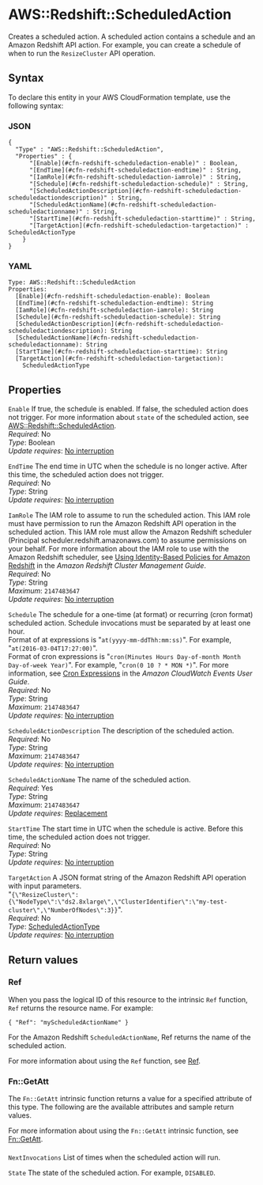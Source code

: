 # AWS::Redshift::ScheduledAction<a name="aws-resource-redshift-scheduledaction"></a>

Creates a scheduled action\. A scheduled action contains a schedule and an Amazon Redshift API action\. For example, you can create a schedule of when to run the `ResizeCluster` API operation\.

## Syntax<a name="aws-resource-redshift-scheduledaction-syntax"></a>

To declare this entity in your AWS CloudFormation template, use the following syntax:

### JSON<a name="aws-resource-redshift-scheduledaction-syntax.json"></a>

```
{
  "Type" : "AWS::Redshift::ScheduledAction",
  "Properties" : {
      "[Enable](#cfn-redshift-scheduledaction-enable)" : Boolean,
      "[EndTime](#cfn-redshift-scheduledaction-endtime)" : String,
      "[IamRole](#cfn-redshift-scheduledaction-iamrole)" : String,
      "[Schedule](#cfn-redshift-scheduledaction-schedule)" : String,
      "[ScheduledActionDescription](#cfn-redshift-scheduledaction-scheduledactiondescription)" : String,
      "[ScheduledActionName](#cfn-redshift-scheduledaction-scheduledactionname)" : String,
      "[StartTime](#cfn-redshift-scheduledaction-starttime)" : String,
      "[TargetAction](#cfn-redshift-scheduledaction-targetaction)" : ScheduledActionType
    }
}
```

### YAML<a name="aws-resource-redshift-scheduledaction-syntax.yaml"></a>

```
Type: AWS::Redshift::ScheduledAction
Properties:
  [Enable](#cfn-redshift-scheduledaction-enable): Boolean
  [EndTime](#cfn-redshift-scheduledaction-endtime): String
  [IamRole](#cfn-redshift-scheduledaction-iamrole): String
  [Schedule](#cfn-redshift-scheduledaction-schedule): String
  [ScheduledActionDescription](#cfn-redshift-scheduledaction-scheduledactiondescription): String
  [ScheduledActionName](#cfn-redshift-scheduledaction-scheduledactionname): String
  [StartTime](#cfn-redshift-scheduledaction-starttime): String
  [TargetAction](#cfn-redshift-scheduledaction-targetaction):
    ScheduledActionType
```

## Properties<a name="aws-resource-redshift-scheduledaction-properties"></a>

`Enable` <a name="cfn-redshift-scheduledaction-enable"></a>
If true, the schedule is enabled\. If false, the scheduled action does not trigger\. For more information about `state` of the scheduled action, see [AWS::Redshift::ScheduledAction](#aws-resource-redshift-scheduledaction)\.  
_Required_: No  
_Type_: Boolean  
_Update requires_: [No interruption](https://docs.aws.amazon.com/AWSCloudFormation/latest/UserGuide/using-cfn-updating-stacks-update-behaviors.html#update-no-interrupt)

`EndTime` <a name="cfn-redshift-scheduledaction-endtime"></a>
The end time in UTC when the schedule is no longer active\. After this time, the scheduled action does not trigger\.  
_Required_: No  
_Type_: String  
_Update requires_: [No interruption](https://docs.aws.amazon.com/AWSCloudFormation/latest/UserGuide/using-cfn-updating-stacks-update-behaviors.html#update-no-interrupt)

`IamRole` <a name="cfn-redshift-scheduledaction-iamrole"></a>
The IAM role to assume to run the scheduled action\. This IAM role must have permission to run the Amazon Redshift API operation in the scheduled action\. This IAM role must allow the Amazon Redshift scheduler \(Principal scheduler\.redshift\.amazonaws\.com\) to assume permissions on your behalf\. For more information about the IAM role to use with the Amazon Redshift scheduler, see [Using Identity\-Based Policies for Amazon Redshift](https://docs.aws.amazon.com/redshift/latest/mgmt/redshift-iam-access-control-identity-based.html) in the _Amazon Redshift Cluster Management Guide_\.  
_Required_: No  
_Type_: String  
_Maximum_: `2147483647`  
_Update requires_: [No interruption](https://docs.aws.amazon.com/AWSCloudFormation/latest/UserGuide/using-cfn-updating-stacks-update-behaviors.html#update-no-interrupt)

`Schedule` <a name="cfn-redshift-scheduledaction-schedule"></a>
The schedule for a one\-time \(at format\) or recurring \(cron format\) scheduled action\. Schedule invocations must be separated by at least one hour\.  
Format of at expressions is "`at(yyyy-mm-ddThh:mm:ss)`"\. For example, "`at(2016-03-04T17:27:00)`"\.  
Format of cron expressions is "`cron(Minutes Hours Day-of-month Month Day-of-week Year)`"\. For example, "`cron(0 10 ? * MON *)`"\. For more information, see [Cron Expressions](https://docs.aws.amazon.com/AmazonCloudWatch/latest/events/ScheduledEvents.html#CronExpressions) in the _Amazon CloudWatch Events User Guide_\.  
_Required_: No  
_Type_: String  
_Maximum_: `2147483647`  
_Update requires_: [No interruption](https://docs.aws.amazon.com/AWSCloudFormation/latest/UserGuide/using-cfn-updating-stacks-update-behaviors.html#update-no-interrupt)

`ScheduledActionDescription` <a name="cfn-redshift-scheduledaction-scheduledactiondescription"></a>
The description of the scheduled action\.  
_Required_: No  
_Type_: String  
_Maximum_: `2147483647`  
_Update requires_: [No interruption](https://docs.aws.amazon.com/AWSCloudFormation/latest/UserGuide/using-cfn-updating-stacks-update-behaviors.html#update-no-interrupt)

`ScheduledActionName` <a name="cfn-redshift-scheduledaction-scheduledactionname"></a>
The name of the scheduled action\.  
_Required_: Yes  
_Type_: String  
_Maximum_: `2147483647`  
_Update requires_: [Replacement](https://docs.aws.amazon.com/AWSCloudFormation/latest/UserGuide/using-cfn-updating-stacks-update-behaviors.html#update-replacement)

`StartTime` <a name="cfn-redshift-scheduledaction-starttime"></a>
The start time in UTC when the schedule is active\. Before this time, the scheduled action does not trigger\.  
_Required_: No  
_Type_: String  
_Update requires_: [No interruption](https://docs.aws.amazon.com/AWSCloudFormation/latest/UserGuide/using-cfn-updating-stacks-update-behaviors.html#update-no-interrupt)

`TargetAction` <a name="cfn-redshift-scheduledaction-targetaction"></a>
A JSON format string of the Amazon Redshift API operation with input parameters\.  
"`{\"ResizeCluster\":{\"NodeType\":\"ds2.8xlarge\",\"ClusterIdentifier\":\"my-test-cluster\",\"NumberOfNodes\":3}}`"\.  
_Required_: No  
_Type_: [ScheduledActionType](aws-properties-redshift-scheduledaction-scheduledactiontype.md)  
_Update requires_: [No interruption](https://docs.aws.amazon.com/AWSCloudFormation/latest/UserGuide/using-cfn-updating-stacks-update-behaviors.html#update-no-interrupt)

## Return values<a name="aws-resource-redshift-scheduledaction-return-values"></a>

### Ref<a name="aws-resource-redshift-scheduledaction-return-values-ref"></a>

When you pass the logical ID of this resource to the intrinsic `Ref` function, `Ref` returns the resource name\. For example:

`{ "Ref": "myScheduledActionName" }`

For the Amazon Redshift `ScheduledActionName`, Ref returns the name of the scheduled action\.

For more information about using the `Ref` function, see [Ref](https://docs.aws.amazon.com/AWSCloudFormation/latest/UserGuide/intrinsic-function-reference-ref.html)\.

### Fn::GetAtt<a name="aws-resource-redshift-scheduledaction-return-values-fn--getatt"></a>

The `Fn::GetAtt` intrinsic function returns a value for a specified attribute of this type\. The following are the available attributes and sample return values\.

For more information about using the `Fn::GetAtt` intrinsic function, see [Fn::GetAtt](https://docs.aws.amazon.com/AWSCloudFormation/latest/UserGuide/intrinsic-function-reference-getatt.html)\.

#### <a name="aws-resource-redshift-scheduledaction-return-values-fn--getatt-fn--getatt"></a>

`NextInvocations` <a name="NextInvocations-fn::getatt"></a>
List of times when the scheduled action will run\.

`State` <a name="State-fn::getatt"></a>
The state of the scheduled action\. For example, `DISABLED`\.
